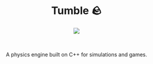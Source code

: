 <h1 align="center">Tumble 🪨</h1>

<div align="center">
    <img src="https://img.shields.io/badge/Usable-NO-red.svg"></img>

<br/><br />A physics engine built on C++ for simulations and games.
</div>
